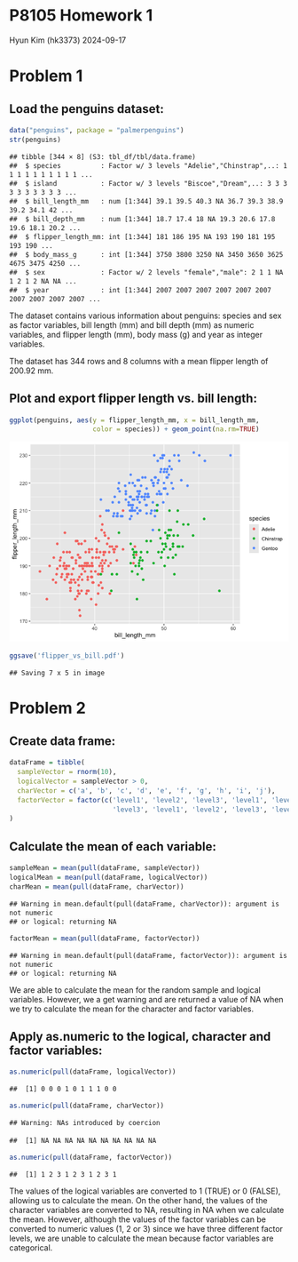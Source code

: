 P8105 Homework 1
================
Hyun Kim (hk3373)
2024-09-17

# Problem 1

## Load the penguins dataset:

``` r
data("penguins", package = "palmerpenguins")
str(penguins)
```

    ## tibble [344 × 8] (S3: tbl_df/tbl/data.frame)
    ##  $ species          : Factor w/ 3 levels "Adelie","Chinstrap",..: 1 1 1 1 1 1 1 1 1 1 ...
    ##  $ island           : Factor w/ 3 levels "Biscoe","Dream",..: 3 3 3 3 3 3 3 3 3 3 ...
    ##  $ bill_length_mm   : num [1:344] 39.1 39.5 40.3 NA 36.7 39.3 38.9 39.2 34.1 42 ...
    ##  $ bill_depth_mm    : num [1:344] 18.7 17.4 18 NA 19.3 20.6 17.8 19.6 18.1 20.2 ...
    ##  $ flipper_length_mm: int [1:344] 181 186 195 NA 193 190 181 195 193 190 ...
    ##  $ body_mass_g      : int [1:344] 3750 3800 3250 NA 3450 3650 3625 4675 3475 4250 ...
    ##  $ sex              : Factor w/ 2 levels "female","male": 2 1 1 NA 1 2 1 2 NA NA ...
    ##  $ year             : int [1:344] 2007 2007 2007 2007 2007 2007 2007 2007 2007 2007 ...

The dataset contains various information about penguins: species and sex
as factor variables, bill length (mm) and bill depth (mm) as numeric
variables, and flipper length (mm), body mass (g) and year as integer
variables.

The dataset has 344 rows and 8 columns with a mean flipper length of
200.92 mm.

## Plot and export flipper length vs. bill length:

``` r
ggplot(penguins, aes(y = flipper_length_mm, x = bill_length_mm, 
                     color = species)) + geom_point(na.rm=TRUE)
```

![](p8105_hw1_hk3373_files/figure-gfm/plot_export_scatter-1.png)<!-- -->

``` r
ggsave('flipper_vs_bill.pdf')
```

    ## Saving 7 x 5 in image

# Problem 2

## Create data frame:

``` r
dataFrame = tibble(
  sampleVector = rnorm(10),
  logicalVector = sampleVector > 0,
  charVector = c('a', 'b', 'c', 'd', 'e', 'f', 'g', 'h', 'i', 'j'),
  factorVector = factor(c('level1', 'level2', 'level3', 'level1', 'level2', 
                          'level3', 'level1', 'level2', 'level3', 'level1'))
)
```

## Calculate the mean of each variable:

``` r
sampleMean = mean(pull(dataFrame, sampleVector))
logicalMean = mean(pull(dataFrame, logicalVector))
charMean = mean(pull(dataFrame, charVector))
```

    ## Warning in mean.default(pull(dataFrame, charVector)): argument is not numeric
    ## or logical: returning NA

``` r
factorMean = mean(pull(dataFrame, factorVector))
```

    ## Warning in mean.default(pull(dataFrame, factorVector)): argument is not numeric
    ## or logical: returning NA

We are able to calculate the mean for the random sample and logical
variables. However, we a get warning and are returned a value of NA when
we try to calculate the mean for the character and factor variables.

## Apply as.numeric to the logical, character and factor variables:

``` r
as.numeric(pull(dataFrame, logicalVector))
```

    ##  [1] 0 0 0 1 0 1 1 1 0 0

``` r
as.numeric(pull(dataFrame, charVector))
```

    ## Warning: NAs introduced by coercion

    ##  [1] NA NA NA NA NA NA NA NA NA NA

``` r
as.numeric(pull(dataFrame, factorVector))
```

    ##  [1] 1 2 3 1 2 3 1 2 3 1

The values of the logical variables are converted to 1 (TRUE) or 0
(FALSE), allowing us to calculate the mean. On the other hand, the
values of the character variables are converted to NA, resulting in NA
when we calculate the mean. However, although the values of the factor
variables can be converted to numeric values (1, 2 or 3) since we have
three different factor levels, we are unable to calculate the mean
because factor variables are categorical.
